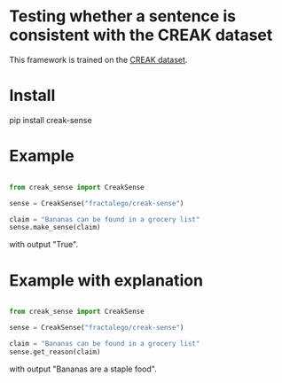 # Testing whether a sentence is consistent with the CREAK dataset
This framework is trained on the [CREAK dataset](https://arxiv.org/abs/2109.01653).


# Install
pip install creak-sense


# Example 
```python

from creak_sense import CreakSense

sense = CreakSense("fractalego/creak-sense")

claim = "Bananas can be found in a grocery list"
sense.make_sense(claim)
```
with output "True".


# Example with explanation 
```python

from creak_sense import CreakSense

sense = CreakSense("fractalego/creak-sense")

claim = "Bananas can be found in a grocery list"
sense.get_reason(claim)
```
with output "Bananas are a staple food".
